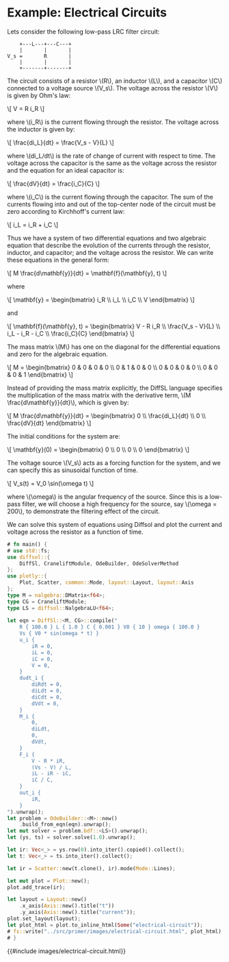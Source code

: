 # Example: Electrical Circuits

Lets consider the following low-pass LRC filter circuit:

```plaintext
    +---L---+---C---+
    |       |       |
V_s =       R       |
    |       |       |
    +-------+-------+
```

The circuit consists of a resistor \\(R\\), an inductor \\(L\\), and a capacitor \\(C\\) connected to a voltage source \\(V_s\\). The voltage across the resistor \\(V\\) is given by Ohm's law:

\\[
V = R i_R
\\]

where \\(i_R\\) is the current flowing through the resistor. The voltage across the inductor is given by:

\\[
\frac{di_L}{dt} = \frac{V_s - V}{L}
\\]

where \\(di_L/dt\\) is the rate of change of current with respect to time. The voltage across the capacitor is the same as the voltage across the resistor and the equation for an ideal capacitor is:

\\[
\frac{dV}{dt} = \frac{i_C}{C}
\\]

where \\(i_C\\) is the current flowing through the capacitor. The sum of the currents flowing into and out of the top-center node of the circuit must be zero according to Kirchhoff's current law:


\\[
i_L = i_R + i_C
\\]

Thus we have a system of two differential equations and two algebraic equation that describe the evolution of the currents through the resistor, inductor, and capacitor; and the voltage across the resistor. We can write these equations in the general form:

\\[
M \frac{d\mathbf{y}}{dt} = \mathbf{f}(\mathbf{y}, t)
\\]

where

\\[
\mathbf{y} = \begin{bmatrix} i_R \\\\ i_L \\\\ i_C \\\\ V \end{bmatrix}
\\]

and

\\[
\mathbf{f}(\mathbf{y}, t) = \begin{bmatrix} V - R i_R \\\\ \frac{V_s - V}{L} \\\\ i_L - i_R - i_C \\\\ \frac{i_C}{C} \end{bmatrix}
\\]

The mass matrix \\(M\\) has one on the diagonal for the differential equations and zero for the algebraic equation. 

\\[
M = \begin{bmatrix} 0 & 0 & 0 & 0 \\\\ 0 & 1 & 0 & 0 \\\\ 0 & 0 & 0 & 0 \\\\ 0 & 0 & 0 & 1 \end{bmatrix}
\\]

Instead of providing the mass matrix explicitly, the DiffSL language specifies the multiplication of the mass matrix with the derivative term, \\(M \frac{d\mathbf{y}}{dt}\\), which is given by:

\\[
M \frac{d\mathbf{y}}{dt} = \begin{bmatrix} 0 \\\\ \frac{di_L}{dt} \\\\ 0 \\\\ \frac{dV}{dt} \end{bmatrix}
\\]

The initial conditions for the system are:

\\[
\mathbf{y}(0) = \begin{bmatrix} 0 \\\\ 0 \\\\ 0 \\\\ 0 \end{bmatrix}
\\]

The voltage source \\(V_s\\) acts as a forcing function for the system, and we can specify this as sinusoidal function of time.

\\[
    V_s(t) = V_0 \sin(\omega t)
\\]

where \\(\omega\\) is the angular frequency of the source. Since this is a low-pass filter, we will choose a high frequency for the source, say \\(\omega = 200\\), to demonstrate the filtering effect of the circuit.

We can solve this system of equations using Diffsol and plot the current and voltage across the resistor as a function of time. 

```rust
# fn main() {
# use std::fs;
use diffsol::{
    DiffSl, CraneliftModule, OdeBuilder, OdeSolverMethod
};
use plotly::{
    Plot, Scatter, common::Mode, layout::Layout, layout::Axis
};
type M = nalgebra::DMatrix<f64>;
type CG = CraneliftModule;
type LS = diffsol::NalgebraLU<f64>;
        
let eqn = DiffSl::<M, CG>::compile("
    R { 100.0 } L { 1.0 } C { 0.001 } V0 { 10 } omega { 100.0 }
    Vs { V0 * sin(omega * t) }
    u_i {
        iR = 0,
        iL = 0,
        iC = 0,
        V = 0,
    }
    dudt_i {
        diRdt = 0,
        diLdt = 0,
        diCdt = 0,
        dVdt = 0,
    }
    M_i {
        0,
        diLdt,
        0,
        dVdt,
    }
    F_i {
        V - R * iR,
        (Vs - V) / L,
        iL - iR - iC,
        iC / C,
    }
    out_i {
        iR,
    }
").unwrap();
let problem = OdeBuilder::<M>::new()
    .build_from_eqn(eqn).unwrap();
let mut solver = problem.bdf::<LS>().unwrap();
let (ys, ts) = solver.solve(1.0).unwrap();

let ir: Vec<_> = ys.row(0).into_iter().copied().collect();
let t: Vec<_> = ts.into_iter().collect();

let ir = Scatter::new(t.clone(), ir).mode(Mode::Lines);

let mut plot = Plot::new();
plot.add_trace(ir);

let layout = Layout::new()
    .x_axis(Axis::new().title("t"))
    .y_axis(Axis::new().title("current"));
plot.set_layout(layout);
let plot_html = plot.to_inline_html(Some("electrical-circuit"));
# fs::write("../src/primer/images/electrical-circuit.html", plot_html).expect("Unable to write file");
# }
```
{{#include images/electrical-circuit.html}}

